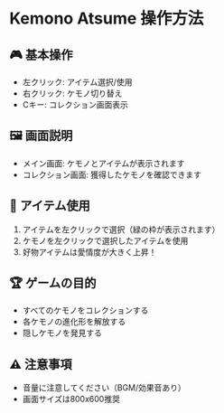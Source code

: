 # Kemono Atsume 操作方法

## 🎮 基本操作
- 左クリック: アイテム選択/使用
- 右クリック: ケモノ切り替え
- Cキー: コレクション画面表示

## 🖼️ 画面説明
- メイン画面: ケモノとアイテムが表示されます
- コレクション画面: 獲得したケモノを確認できます

## 🍎 アイテム使用
1. アイテムを左クリックで選択（緑の枠が表示されます）
2. ケモノを左クリックで選択したアイテムを使用
3. 好物アイテムは愛情度が大きく上昇！

## 🏆 ゲームの目的
- すべてのケモノをコレクションする
- 各ケモノの進化形を解放する
- 隠しケモノを発見する

## ⚠️ 注意事項
- 音量に注意してください（BGM/効果音あり）
- 画面サイズは800x600推奨